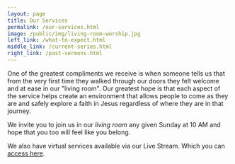 ```yaml
---
layout: page
title: Our Services
permalink: /our-services.html
image: /public/img/living-room-worship.jpg
left_link: /what-to-expect.html
middle_link: /current-series.html
right_link: /past-sermons.html
---
```


One of the greatest compliments we receive is when someone tells us
that from the very first time they walked through our doors they felt
welcome and at ease in our "living room". Our greatest hope is that
each aspect of the service helps create an environment that allows
people to come as they are and safely explore a faith in Jesus
regardless of where they are in that journey.

We invite you to join us in our <em>living room</em> any given Sunday
at 10 AM and hope that you too will feel like you belong.

We also have virtual services available via our Live Stream. Which you can [access here](https://www.youtube.com/playlist?list=PLz9Hqclf7uHKxYAtFPKkzI_tIfmETK13O).
